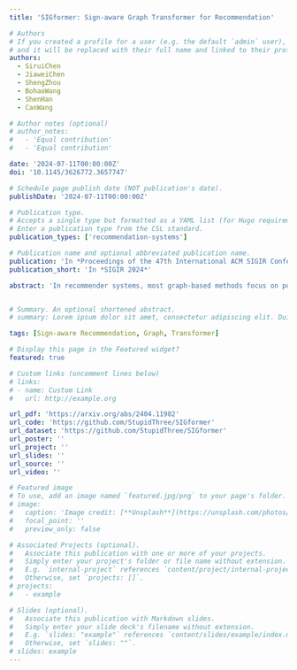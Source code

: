 ```yaml
---
title: 'SIGformer: Sign-aware Graph Transformer for Recommendation'

# Authors
# If you created a profile for a user (e.g. the default `admin` user), write the username (folder name) here
# and it will be replaced with their full name and linked to their profile.
authors:
  - SiruiChen
  - JiaweiChen
  - ShengZhou
  - BohaoWang
  - ShenHan
  - CanWang

# Author notes (optional)
# author_notes:
#   - 'Equal contribution'
#   - 'Equal contribution'

date: '2024-07-11T00:00:00Z'
doi: '10.1145/3626772.3657747'

# Schedule page publish date (NOT publication's date).
publishDate: '2024-07-11T00:00:00Z'

# Publication type.
# Accepts a single type but formatted as a YAML list (for Hugo requirements).
# Enter a publication type from the CSL standard.
publication_types: ['recommendation-systems']

# Publication name and optional abbreviated publication name.
publication: 'In *Proceedings of the 47th International ACM SIGIR Conference on Research and Development in Information Retrieval*'
publication_short: 'In *SIGIR 2024*'

abstract: 'In recommender systems, most graph-based methods focus on positive user feedback, while overlooking the valuable negative feedback. Integrating both positive and negative feedback to form a signed graph can lead to a more comprehensive understanding of user preferences. However, the existing efforts to incorporate both types of feedback are sparse and face two main limitations: 1) They process positive and negative feedback separately, which fails to holistically leverage the collaborative information within the signed graph; 2) They rely on MLPs or GNNs for information extraction from negative feedback, which may not be effective. To overcome these limitations, we introduceSIGformer, a new method that employs the transformer architecture to sign-aware graph-based recommendation. SIGformer incorporates two innovative positional encodings that capture the spectral properties and path patterns of the signed graph, enabling the full exploitation of the entire graph. Our extensive experiments across five real-world datasets demonstrate the superiority of SIGformer over state-of-the-art methods. The code is available at https://github.com/StupidThree/SIGformer.'


# Summary. An optional shortened abstract.
# summary: Lorem ipsum dolor sit amet, consectetur adipiscing elit. Duis posuere tellus ac convallis placerat. Proin tincidunt magna sed ex sollicitudin condimentum.

tags: [Sign-aware Recommendation, Graph, Transformer]

# Display this page in the Featured widget?
featured: true

# Custom links (uncomment lines below)
# links:
# - name: Custom Link
#   url: http://example.org

url_pdf: 'https://arxiv.org/abs/2404.11982'
url_code: 'https://github.com/StupidThree/SIGformer'
url_dataset: 'https://github.com/StupidThree/SIGformer'
url_poster: ''
url_project: ''
url_slides: ''
url_source: ''
url_video: ''

# Featured image
# To use, add an image named `featured.jpg/png` to your page's folder.
# image:
#   caption: 'Image credit: [**Unsplash**](https://unsplash.com/photos/pLCdAaMFLTE)'
#   focal_point: ''
#   preview_only: false

# Associated Projects (optional).
#   Associate this publication with one or more of your projects.
#   Simply enter your project's folder or file name without extension.
#   E.g. `internal-project` references `content/project/internal-project/index.md`.
#   Otherwise, set `projects: []`.
# projects:
#   - example

# Slides (optional).
#   Associate this publication with Markdown slides.
#   Simply enter your slide deck's filename without extension.
#   E.g. `slides: "example"` references `content/slides/example/index.md`.
#   Otherwise, set `slides: ""`.
# slides: example
---
```


<!-- {{% callout note %}}
Click the _Cite_ button above to demo the feature to enable visitors to import publication metadata into their reference management software.
{{% /callout %}}

{{% callout note %}}
Create your slides in Markdown - click the _Slides_ button to check out the example.
{{% /callout %}}

Add the publication's **full text** or **supplementary notes** here. You can use rich formatting such as including [code, math, and images](https://docs.hugoblox.com/content/writing-markdown-latex/). -->
